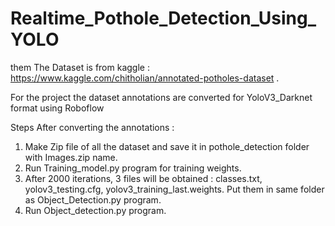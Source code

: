 # Realtime_Pothole_Detection_Using_YOLO
them 
The Dataset is from kaggle : https://www.kaggle.com/chitholian/annotated-potholes-dataset .

For the project the dataset annotations are converted for YoloV3_Darknet format using Roboflow

Steps After converting the annotations :
1. Make Zip file of all the dataset and save it in pothole_detection folder with Images.zip name. 
2. Run Training_model.py program for training weights.
3. After 2000 iterations, 3 files will be obtained : classes.txt, yolov3_testing.cfg, yolov3_training_last.weights. Put them in same folder as Object_Detection.py program.
4. Run Object_detection.py program.
